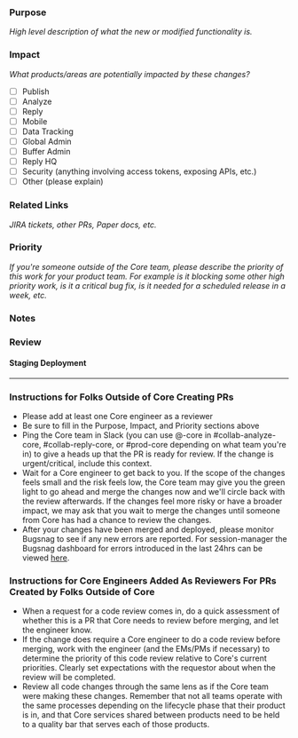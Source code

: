 ### Purpose
_High level description of what the new or modified functionality is._

### Impact
_What products/areas are potentially impacted by these changes?_
- [ ] Publish
- [ ] Analyze
- [ ] Reply
- [ ] Mobile
- [ ] Data Tracking
- [ ] Global Admin
- [ ] Buffer Admin
- [ ] Reply HQ
- [ ] Security (anything involving access tokens, exposing APIs, etc.)
- [ ] Other (please explain)

### Related Links 
_JIRA tickets, other PRs, Paper docs, etc._

### Priority
_If you're someone outside of the Core team, please describe the priority of this work for your product team.  For example is it blocking some other high priority work, is it a critical bug fix, is it needed for a scheduled release in a week, etc._

### Notes

### Review

#### Staging Deployment

---

### Instructions for Folks Outside of Core Creating PRs
- Please add at least one Core engineer as a reviewer
- Be sure to fill in the Purpose, Impact, and Priority sections above
- Ping the Core team in Slack (you can use @-core in #collab-analyze-core, #collab-reply-core, or #prod-core depending on what team you're in) to give a heads up that the PR is ready for review.  If the change is urgent/critical, include this context.
- Wait for a Core engineer to get back to you.  If the scope of the changes feels small and the risk feels low, the Core team may give you the green light to go ahead and merge the changes now and we'll circle back with the review afterwards.  If the changes feel more risky or have a broader impact, we may ask that you wait to merge the changes until someone from Core has had a chance to review the changes.
- After your changes have been merged and deployed, please monitor Bugsnag to see if any new errors are reported. For session-manager the Bugsnag dashboard for errors introduced in the last 24hrs can be viewed [here](https://app.bugsnag.com/buffer/core-session-service/errors?filters[event.since][0]=30d&filters[error.status][0]=new&sort=last_seen).

### Instructions for Core Engineers Added As Reviewers For PRs Created by Folks Outside of Core
- When a request for a code review comes in, do a quick assessment of whether this is a PR that Core needs to review before merging, and let the engineer know.
- If the change does require a Core engineer to do a code review before merging, work with the engineer (and the EMs/PMs if necessary) to determine the priority of this code review relative to Core's current priorities.  Clearly set expectations with the requestor about when the review will be completed.
- Review all code changes through the same lens as if the Core team were making these changes.  Remember that not all teams operate with the same processes depending on the lifecycle phase that their product is in, and that Core services shared between products need to be held to a quality bar that serves each of those products. 
